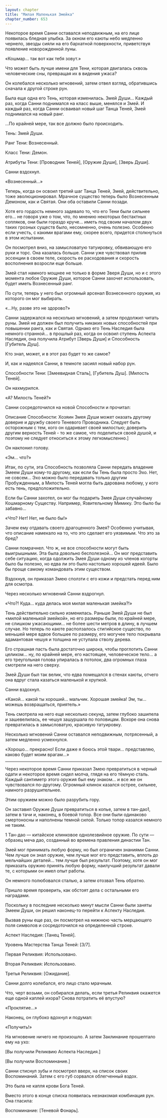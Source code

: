 ```yaml
---
layout: chapter
title: "Милая Маленькая Змейка"
chapter_number: 653
---
```


Некоторое время Санни оставался неподвижным, на его лице появилась бледная улыбка. За окном его каюты небо медленно чернело, звезды сияли на его бархатной поверхности, приветствуя появление новорожденной луны.

«Кошмар... так вот как тебя зовут.»

Что может быть лучше имени для Тени, которая двигалась сквозь человеческие сны, превращая их в видения ужаса?

Он колебался несколько мгновений, затем отвел взгляд, обратившись сначала к другой строке рун.

Была еще одна его Тень, которая изменилась. Змей Души... Каждый раз, когда Санни поднимался на класс выше, менялся и Змей. И каждый раз, когда Санни осваивал новый шаг Танца Теней, Змей поднимался на новый ранг.

...По крайней мере, так все должно было происходить.

Тень: Змей Души.

Ранг Тени: Вознесенный.

Класс Тени: Демон.

Атрибуты Тени: [Проводник Теней], [Оружие Души], [Зверь Души].

Санни вздохнул.

«Вознесенный...»

Теперь, когда он освоил третий шаг Танца Теней, Змей, действительно, тоже эволюционировал. Мрачное существо теперь было Вознесенным Демоном, как и Святая. Они оба оставили Санни позади.

Хотя его гордость немного задевало то, что его Тени были сильнее его... не говоря уже о том, что, по мнению некоторых бестактных сопляков, они были гораздо круче... иметь под своим началом двух таких грозных существ было, несомненно, очень полезно. Особенно если учесть, с какими врагами ему, скорее всего, придется столкнуться в этом испытании.

Он посмотрел вниз, на замысловатую татуировку, обвивающую его руки и торс. Она казалась больше. Санни уже чувствовал прилив эссенции в своем теле, скорость ее расходования и скорость восполнения возросли еще больше.

Змей стал намного мощнее не только в форме Зверя Души, но и с этого момента любое Оружие Души, которое Санни захочет использовать, будет иметь Вознесенный ранг.

По сути, теперь у него был огромный арсенал Вознесенного оружия, из которого он мог выбирать.

«...Ну, разве это не здорово?»

Санни задержался на несколько мгновений, а затем продолжил читать руны. Змей не должен был получить никаких новых способностей при повышении ранга, как и Святая. Однако его Тень Наследия была немного странной... в прошлый раз, когда он освоил ступень Аспекта Наследия, она получила Атрибут [Зверь Души] и Способность [Губитель Душ].

Кто знал, может, и в этот раз будет то же самое?

И, как и надеялся Санни, в темноте засиял новый набор рун.

Способности Тени: [Змеевидная Сталь], [Губитель Душ]. [Милость Теней].

Он нахмурился.

«А? Милость Теней?»

Санни сосредоточился на новой Способности и прочитал:

Описание Способности: Хозяин Змея Души может оказать другому доверие и дружбу своего Теневого Проводника. Следует быть осторожным с тем, кого он одаривает своей милостью; доверить другим верность Теней - то же самое, что поделиться своей душой, и поэтому не следует относиться к этому легкомысленно.]

Он наклонил голову.

«Эм... что?»

Итак, по сути, эта Способность позволяла Санни передать владение Змеем Души кому-то другому, как если бы Тень была просто Эхо. Нет, не совсем... Эхо можно было передавать только другим Пробужденным, а Милость Теней могла быть дарована любому, у кого есть тень, предположительно.

Если бы Санни захотел, он мог бы подарить Змея Души случайному Кошмарному Существу. Например, Язвительному Мимику. Это было бы забавно...

«Что? Нет! Нет, не было бы!»

Зачем ему отдавать своего драгоценного Змея? Особенно учитывая, что описание намекало на то, что это сделает его уязвимым. Что это за бред?

Санни помрачнел. Что ж, не все способности могут быть выигрышными. Эта была довольно бесполезной... Он мог представить себе ситуацию, когда одолжить Змея Души одному из членов когорты было бы полезно, но едва ли это было настолько хорошей идеей. Было бы проще самому командовать этим существом.

Вздохнув, он приказал Змею сползти с его кожи и предстать перед ним для осмотра.

Через несколько мгновений Санни вздрогнул.

«Что?! Куда... куда делась моя милая маленькая змейка?!»

Тень действительно сильно изменилась. Раньше Змей Души не был «милой маленькой змейкой», но его размеры были, по крайней мере, не слишком ужасающими... не более шести метров в длину, в лучшем случае. Но теперь по каюте расползалось стигийское существо, по меньшей мере вдвое большее по размеру, его могучее тело покрывала адамантовая чешуя и толщина не уступала стволу дерева.

Его страшная пасть была достаточно широка, чтобы проглотить Санни целиком... ну, по крайней мере, его настоящее, человеческое тело... а его треугольная голова упиралась в потолок, два огромных глаза смотрели на него сверху.

Змей Души был так велик, что едва помещался в стенах каюты, отчего она вдруг стала казаться маленькой и хрупкой.

Санни вздохнул.

«Какой... какой ты хороший... мальчик. Хорошая змейка! Эм, ты... можешь возвращаться, приятель.»

Тень смотрела на него еще несколько секунд, затем глубоко зашипела и зашевелилась, ее чешуя зашуршала по половицам. Вскоре она снова превратилась в замысловатую, красивую татуировку.

Несколько мгновений Санни оставался неподвижным, потрясенный, а затем медленно усмехнулся.

«Хорошо... прекрасно! Если даже я боюсь этой твари... представляю, каково будет моим врагам...»

***

Через некоторое время Санни приказал Змею превратиться в черный одати и некоторое время сидел молча, глядя на его тёмную сталь. Каждый сантиметр этого оружия был ему знаком... и все же он чувствовался по-другому. Огромный клинок казался острее, сильнее, намного разрушительнее.

Этим оружием можно было разрубить гору.

Он заставил Оружие Души превратиться в копье, затем в тан-дао1, затем в тачи и, наконец, в боевой топор. Все они были одинаково смертоносны и наполнены темной силой. Только топор казался немного не таким.

1 Тан-дао — китайское клинковое однолезвийное оружие. По сути — образец меча дао, созданный во времена правления династии Тан.

Змей мог принимать любую форму, но был ограничен знаниями Санни. Чем лучше он знал оружие, чем лучше мог его представить, вплоть до мельчайших деталей... тем лучше был результат. Поэтому, хотя он мог приказать оружию принять любую форму, наилучший результат давали те, с которыми он имел опыт работы.

Он немного полюбовался сталью, а затем отозвал Тень обратно.

Пришло время проверить, как обстоят дела с остальными его наградами.

Поскольку в последние несколько минут мысли Санни были заняты Змеем Души, он решил наконец-то перейти к Аспекту Наследия.

Вызвав руны еще раз, он посмотрел на нижнюю часть мерцающего поля символов и сосредоточился на определенной строке.

Аспект Наследия: [Танец Теней].

Уровень Мастерства Танца Теней: [3/7].

Первая Реликвия: Использовано.

Вторая Реликвия: Использовано.

Третья Реликвия: [Ожидание].

Санни долго колебался, его лицо стало мрачным.

Что, черт возьми, он собирался делать, если третья Реликвия окажется еще одной каплей ихора? Снова потратить её впустую?

«Проклятие...»

Наконец, он глубоко вдохнул и подумал:

«Получить!»

На мгновение ничего не произошло. А затем Заклинание прошептало ему на ухо:

[Вы получили Реликвию Аспекта Наследия.]

[Вы получили Воспоминание.]

Санни стиснул зубы и посмотрел вверх, на список своих Воспоминаний. Затем с его губ сорвался облегченный вздох.

Это была не капля крови Бога Теней.

Вместо этого в конце списка появилась незнакомая комбинация рун. Она гласила:

Воспоминание: [Теневой Фонарь].